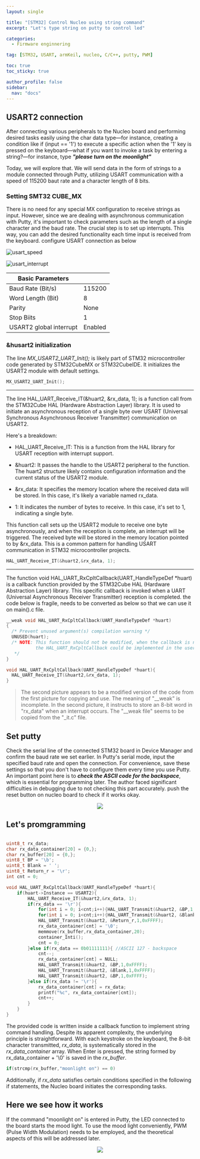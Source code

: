 ```yaml
---
layout: single

title: "[STM32] Control Nucleo using string command"
excerpt: "Let's type string on putty to control led"

categories:
  - Firmware enginnering

tag: [STM32, USART, armKeil, nucleo, C/C++, putty, PWM] 

toc: true
toc_sticky: true

author_profile: false
sidebar:
  nav: "docs"
---
```


## USART2 connection 
After connecting various peripherals to the Nucleo board and performing desired tasks easily using the char data type—for instance, creating a condition like if (input == '1') to execute a specific action when the '1' key is pressed on the keyboard—what if you want to invoke a task by entering a string?—for instance, type ***"please turn on the moonlight"***

Today, we will explore that. We will send data in the form of strings to a module connected through Putty, utilizing USART communication with a speed of 115200 baut rate and a character length of 8 bits.

### Setting SMT32 CUBE_MX

There is no need for any special MX configuration to receive strings as input. However, since we are dealing with asynchronous communication with Putty, it's important to check parameters such as the length of a single character and the baud rate. The crucial step is to set up interrupts. This way, you can add the desired functionality each time input is received from the keyboard. configure USART connection as below 

![usart_speed](images\2023-11-23-stringinput\usart_speed.png)

![usart_interrupt](images\2023-11-23-stringinput\usart_interrupt.png)

|Basic Parameters||
|---|---|
|Baud Rate (Bit/s)|115200|
|Word Length (Bit)|8|
|Parity|None|
|Stop Biits|1|
|USART2 global interrupt|Enabled|

### &husart2 initialization
The line *MX_USART2_UART_Init();* is likely part of STM32 microcontroller code generated by STM32CubeMX or STM32CubeIDE. It initializes the USART2 module with default settings. 
```c
MX_USART2_UART_Init();
```
---

The line HAL_UART_Receive_IT(&huart2, &rx_data, 1); is a function call from the STM32Cube HAL (Hardware Abstraction Layer) library. It is used to initiate an asynchronous reception of a single byte over USART (Universal Synchronous Asynchronous Receiver Transmitter) communication on USART2.

Here's a breakdown:

- HAL_UART_Receive_IT: This is a function from the HAL library for USART reception with interrupt support.

- &huart2: It passes the handle to the USART2 peripheral to the function. The huart2 structure likely contains configuration information and the current status of the USART2 module.

- &rx_data: It specifies the memory location where the received data will be stored. In this case, it's likely a variable named rx_data.

- 1: It indicates the number of bytes to receive. In this case, it's set to 1, indicating a single byte.

This function call sets up the USART2 module to receive one byte asynchronously, and when the reception is complete, an interrupt will be triggered. The received byte will be stored in the memory location pointed to by &rx_data. This is a common pattern for handling USART communication in STM32 microcontroller projects.

```c
HAL_UART_Receive_IT(&huart2,&rx_data, 1);
```

---
The function void HAL_UART_RxCpltCallback(UART_HandleTypeDef *huart) is a callback function provided by the STM32Cube HAL (Hardware Abstraction Layer) library. This specific callback is invoked when a UART (Universal Asynchronous Receiver Transmitter) reception is completed. the code below is fragile, needs to be converted as below so that we can use it on main().c file. 

```c
__weak void HAL_UART_RxCpltCallback(UART_HandleTypeDef *huart)
{
  /* Prevent unused argument(s) compilation warning */
  UNUSED(huart);
  /* NOTE: This function should not be modified, when the callback is needed,
           the HAL_UART_RxCpltCallback could be implemented in the user file
   */
}
```

```c
void HAL_UART_RxCpltCallback(UART_HandleTypeDef *huart){
  HAL_UART_Receive_IT(&huart2,&rx_data, 1);
}
```
>The second picture appears to be a modified version of the code from the first picture for copying and use. The meaning of "__weak" is incomplete. In the second picture, it instructs to store an 8-bit word in "rx_data" when an interrupt occurs. The "__weak file" seems to be copied from the "_it.c" file.

## Set putty 
Check the serial line of the connected STM32 board in Device Manager and confirm the baud rate we set earlier. In Putty's serial mode, input the specified baud rate and open the connection. For convenience, save these settings so that you don't have to configure them every time you use Putty. An important point here is to ***check the ASCII code for the backspace***, which is essential for programming later. The author faced significant difficulties in debugging due to not checking this part accurately. push the reset button on nucleo board to check if it works okay.


<p align="center"><img src="images\2023-11-23-stringinput\putty_config.gif"></p>

## Let's promgramming 

```c

uint8_t rx_data;
char rx_data_container[20] = {0,};
char rx_buffer[20] = {0,};
uint8_t BP = '\b';
uint8_t Blank = ' ';
uint8_t Return_r = '\r';
int cnt = 0;

void HAL_UART_RxCpltCallback(UART_HandleTypeDef *huart){
	if(huart->Instance == USART2){
		HAL_UART_Receive_IT(&huart2,&rx_data, 1);
		if(rx_data == '\r'){
			for(int i = 0; i<cnt;i++){HAL_UART_Transmit(&huart2, &BP,1,0xFFFF);}
			for(int i = 0; i<cnt;i++){HAL_UART_Transmit(&huart2, &Blank,1,0xFFFF);}
			HAL_UART_Transmit(&huart2, &Return_r,1,0xFFFF);
			rx_data_container[cnt] = '\0';
			memmove(rx_buffer,rx_data_container,20);
			container_Inti();
			cnt = 0;
		}else if(rx_data == 0b01111111){ //ASCII 127 - backspace
			cnt--;
			rx_data_container[cnt] = NULL;
			HAL_UART_Transmit(&huart2, &BP,1,0xFFFF);
			HAL_UART_Transmit(&huart2, &Blank,1,0xFFFF);
			HAL_UART_Transmit(&huart2, &BP,1,0xFFFF);
		}else if(rx_data != '\r'){
			rx_data_container[cnt] = rx_data;
			printf("%c", rx_data_container[cnt]);
			cnt++;
		}
	}
}
```
The provided code is written inside a callback function to implement string command handling. Despite its apparent complexity, the underlying principle is straightforward. With each keystroke on the keyboard, the 8-bit character transmitted, *rx_data*, is systematically stored in the *rx_data_container* array. When Enter is pressed, the string formed by rx_data_container + '\0' is saved in the *rx_buffer*.
```c
if(strcmp(rx_buffer,"moonlight on") == 0)
```

Additionally, if *rx_data* satisfies certain conditions specified in the following if statements, the Nucleo board initiates the corresponding tasks.

## Here we see how it works

If the command "moonlight on" is entered in Putty, the LED connected to the board starts the mood light. To use the mood light conveniently, PWM (Pulse Width Modulation) needs to be employed, and the theoretical aspects of this will be addressed later.

<p align="center"><img src="images\2023-11-23-stringinput\outcomes.gif"></p>
